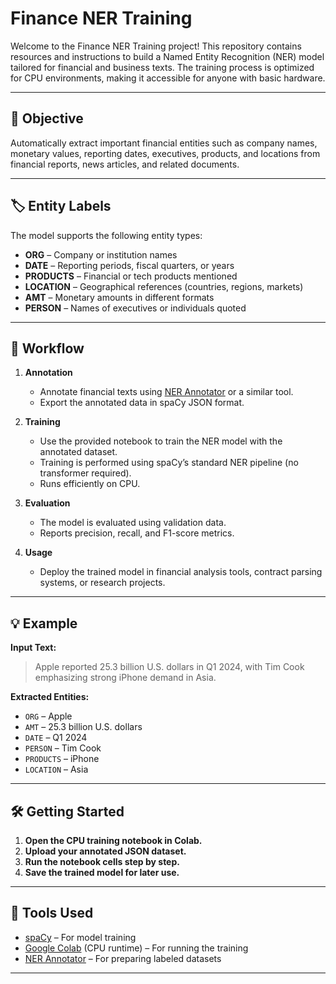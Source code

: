 # Finance NER Training

Welcome to the Finance NER Training project! This repository contains resources and instructions to build a Named Entity Recognition (NER) model tailored for financial and business texts. The training process is optimized for CPU environments, making it accessible for anyone with basic hardware.

---

## 🚀 Objective

Automatically extract important financial entities such as company names, monetary values, reporting dates, executives, products, and locations from financial reports, news articles, and related documents.

---

## 🏷️ Entity Labels

The model supports the following entity types:

- **ORG** – Company or institution names
- **DATE** – Reporting periods, fiscal quarters, or years
- **PRODUCTS** – Financial or tech products mentioned
- **LOCATION** – Geographical references (countries, regions, markets)
- **AMT** – Monetary amounts in different formats
- **PERSON** – Names of executives or individuals quoted

---

## 🔄 Workflow

1. **Annotation**
   - Annotate financial texts using [NER Annotator](https://github.com/jeniyat/ner-annotator) or a similar tool.
   - Export the annotated data in spaCy JSON format.

2. **Training**
   - Use the provided notebook to train the NER model with the annotated dataset.
   - Training is performed using spaCy’s standard NER pipeline (no transformer required).
   - Runs efficiently on CPU.

3. **Evaluation**
   - The model is evaluated using validation data.
   - Reports precision, recall, and F1-score metrics.

4. **Usage**
   - Deploy the trained model in financial analysis tools, contract parsing systems, or research projects.

---

## 💡 Example

**Input Text:**  
> Apple reported 25.3 billion U.S. dollars in Q1 2024, with Tim Cook emphasizing strong iPhone demand in Asia.

**Extracted Entities:**
- `ORG` – Apple
- `AMT` – 25.3 billion U.S. dollars
- `DATE` – Q1 2024
- `PERSON` – Tim Cook
- `PRODUCTS` – iPhone
- `LOCATION` – Asia

---

## 🛠️ Getting Started

1. **Open the CPU training notebook in Colab.**
2. **Upload your annotated JSON dataset.**
3. **Run the notebook cells step by step.**
4. **Save the trained model for later use.**

---

## 🧰 Tools Used

- [spaCy](https://spacy.io/) – For model training
- [Google Colab](https://colab.research.google.com/) (CPU runtime) – For running the training
- [NER Annotator](https://github.com/jeniyat/ner-annotator) – For preparing labeled datasets

---
